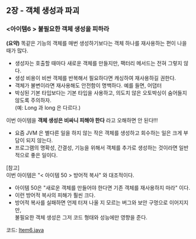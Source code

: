 ## 2장 - 객체 생성과 파괴

### <아이템6 > 불필요한 객체 생성을 피하라

**(요약)** 똑같은 기능의 객체를 매번 생성하기보다는 객체 하나를 재사용하는 편이 나을 때가 많다.

- 생성자는 호출할 때마다 새로운 객체를 만들지만, 팩터리 메서드는 전혀 그렇지 않다.
- 생성 비용이 비싼 객체를 반복해서 필요하다면 캐싱하여 재사용하길 권한다.
- 객체가 불변이라면 재사용해도 안전함이 명백하다. 예를 들면, 어댑터 
- 박싱된 기본 타입보다는 기본 타입을 사용하고, 의도치 않은 오토박싱이 숨어들지 않도록 주의하자. <br>
  (예: Long 과 long 은 다르다.)

이번 아이템을 **객체 생성은 비싸니 피해야 한다** 라고 오해하면 안 된다!!!

- 요즘 JVM 은 별다른 일을 하지 않는 작은 객체를 생성하고 회수하는 일은 크게 부담이 되지 않는다.
- 프로그램의 명확성, 간결성, 기능을 위해서 객체를 추가로 생성하는 것이라면 일반적으로 좋은 일이다.

[참고] <br>
이번 아이템은 "< 아이템 50 > 방어적 복사" 와 대조적이다.<br>
- 아이템 50은 "새로운 객체를 만들어야 한다면 기존 객체를 재사용하지 마라" 이다.
- 이런 방어적 복사의 피해가 훨씬 크다.
- 방어적 복사를 실패하면 언제 터져 나올 지 모르는 버그와 보안 구멍으로 이어지지만,<br>
  불필요한 객체 생성은 그저 코드 형태와 성능에만 영향을 준다.

코드: [Item6.java](https://github.com/ziippy/EffectiveJava/blob/master/src/chapter2/item5/Item6.java)




